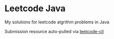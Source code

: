 # Leetcode Java

My solutions for leetcode algrithm problems in Java

Submission resource auto-pulled via [leetcode-cli](https://github.com/skygragon/leetcode-cli)
